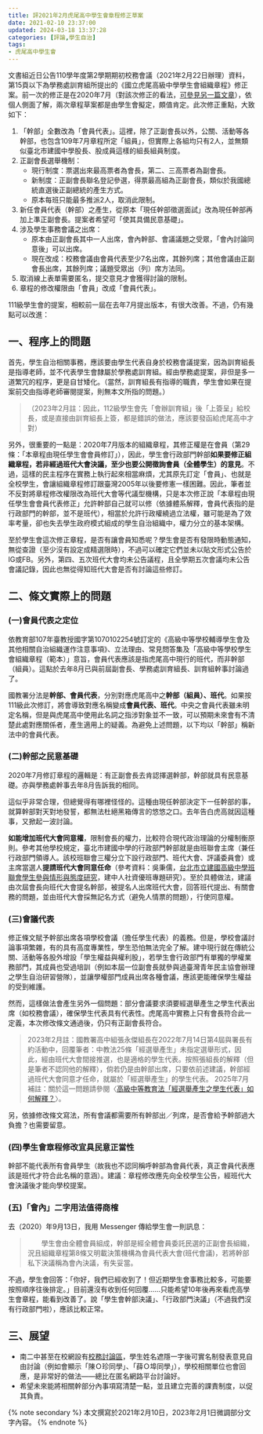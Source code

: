 ```yaml
---
title: 評2021年2月虎尾高中學生會章程修正草案
date: 2021-02-10 23:37:00
updated: 2024-03-18 13:37:28
categories: [評論,學生自治]
tags:
- 虎尾高中學生會
---
```

文書組近日公告110學年度第2學期期初校務會議（2021年2月22日辦理）資料，第15頁以下為學務處訓育組所提出的《國立虎尾高級中學學生會組織章程》修正案。前一次的修正是在2020年7月（對該次修正的看法，[可參見另一篇文章](/hwshsa-2020-july.html)），依個人側面了解，兩次章程草案都是由學生會擬定，頗值肯定。此次修正重點，大致如下：

1. 「幹部」全數改為「會員代表」。這裡，除了正副會長以外，公關、活動等各幹部，也包含109年7月章程所定「組員」，但實際上各組均只有2人，並無類似臺北市建國中學股長、股成員這樣的組長組員制度。
2. 正副會長選舉機制：
   - 現行制度：票選出來最高票者為會長，第二、三高票者為副會長。
   - 新制度：正副會長聯名登記參選，得票最高組為正副會長，類似於我國總統直選後正副總統的產生方式。
   - 原本每班只能最多推派2人，取消此限制。
3. 新任會員代表（幹部）之產生，從原本「現任幹部徵選面試」改為現任幹部再加上準正副會長。提案者希望可「使其具備民意基礎」。
4. 涉及學生事務會議之出席：
   - 原本由正副會長其中一人出席，會內幹部、會議議題之受眾，「會內討論同意後」可以出席。
   - 現在改成：校務會議由會員代表至少7名出席，其餘列席；其他會議由正副會長出席，其餘列席；議題受眾出（列）席方法同。
5. 取消線上表單需要匿名，提交意見才會獲得討論的限制。
6. 章程的修改權限由「會員」改成「會員代表」。

111級學生會的提案，相較前一屆在去年7月提出版本，有很大改善。不過，仍有幾點可以改進：

## 一、程序上的問題

首先，學生自治相關事務，應該要由學生代表自身於校務會議提案，因為訓育組長是指導老師，並不代表學生會隸屬於學務處訓育組。經由學務處提案，非但是多一道繁冗的程序，更是自甘矮化。（當然，訓育組長有指導的職責，學生會如果在提案前交由指導老師審閱提案，則無本文所指的問題。）

> （2023年2月註：因此，112級學生會先「會辦訓育組」後「上簽呈」給校長，或是直接由訓育組長上簽，都是錯誤的做法，應該要發函給虎尾高中才對）

另外，很重要的一點是：2020年7月版本的組織章程，其修正權是在會員（第29條：「本章程由現任學生會會員修訂」），因此，學生會行政部門幹部**如果要修正組織章程，若非經過班代大會決議，至少也要公開徵詢會員（全體學生）的意見**。不過，這樣的民主程序在實務上執行起來相當麻煩，尤其原先訂定「會員」、也就是全校學生，會讓組織章程修訂跟臺灣2005年以後要修憲一樣困難。因此，筆者並不反對將章程修改權限改為班代大會等代議型機構，只是本次修正說「本章程由現任學生會會員代表修正」允許幹部自己就可以修（依據體系解釋，會員代表指的是行政部門的幹部，並不是班代），相當於允許行政權繞過立法權，雖可能是為了效率考量，卻也失去學生政府模式組成的學生自治組織中，權力分立的基本架構。

至於學生會這次修正章程，是否有讓會員知悉呢？學生會是否有發限時動態通知，無從查證（至少沒有設定成精選限時），不過可以確定它們並未以貼文形式公告於IG或FB。另外，第四、五次班代大會均未公告議程，且全學期五次會議均未公告會議記錄，因此也無從得知班代大會是否有討論這些修訂。

## 二、條文實際上的問題

### (一)會員代表之定位

依教育部107年臺教授國字第1070102254號訂定的《高級中等學校輔導學生會及其他相關自治組織運作注意事項》、立法理由、常見問答集及「高級中等學校學生會組織章程（範本）」意旨，會員代表應該是指虎尾高中現行的班代，而非幹部（組員）。這點於去年8月已與前屆副會長、學務處訓育組長、訓育組幹事討論過了。

國教署分法是**幹部、會員代表**，分別對應虎尾高中之**幹部（組員）、班代**。如果按111級此次修訂，將會導致對應名稱變成**會員代表、班代**。中央之會員代表雖未明定名稱，但是與虎尾高中使用此名詞之指涉對象並不一致，可以預期未來會有不清楚此處對應關係者，產生適用上的疑義。為避免上述問題，以下均以「幹部」稱新法中的會員代表。

### (二)幹部之民意基礎

2020年7月修訂章程的邏輯是：有正副會長去肯認擇選幹部，幹部就具有民意基礎。亦與學務處幹事去年8月告訴我的相同。

這似乎非常合理，但總覺得有哪裡怪怪的。這種由現任幹部決定下一任幹部的事，就算幹部對天對地發誓，都無法杜絕黑箱傳言的悠悠之口。去年告白虎高就因這種事，又掀起一波討論。

**如能增加班代大會同意權**，限制會長的權力，比較符合現代政治理論的分權制衡原則。參考其他學校規定，臺北市建國中學的行政部門幹部就是由班聯會主席（兼任行政部門領導人。該校班聯會三權分立下設行政部門、班代大會、評議委員會）或主席當選人**提請班代大會同意任命**（參考資料：吳秉儒，[台北市立建國高級中學班聯會學生參與情形與態度研究](http://idv.sinica.edu.tw/hssbasic/hss2012/essay/CK04.pdf)，建中人社資優班專題研究）。至於具體做法，建議由次屆會長向班代大會提名幹部，被提名人出席班代大會，回答班代提出、有關會務的問題，並由班代大會採無記名方式（避免人情票的問題），行使同意權。

### (三)會議代表

修正條文賦予幹部出席各項學校會議（擔任學生代表）的義務。但是，學校會議討論事項繁雜，有的具有高度專業性，學生恐怕無法完全了解。建中現行就在傳統公關、活動等各股外增設「學生權益與權利股」，若學生會行政部門有單獨的學權業務部門，其成員也受過培訓（例如本屆一位副會長就參與過臺灣青年民主協會辦理之學生自治研習營隊），並讓學權部門成員出席各種會議，應該更能確保學生權益的受到維護。

然而，這樣做法會產生另外一個問題：部分會議要求須要經選舉產生之學生代表出席（如校務會議），確保學生代表具有代表性。虎尾高中實務上只有會長符合此一定義，本次修改條文通過後，仍只有正副會長符合。

> 2023年2月註：國教署高中組張永傑組長在2022年7月14日第4屆與署長有約活動中，回覆筆者：中教法25條「經選舉產生」未指定選舉形式，因此，經由班代大會間接推選，也是適格的學生代表。按照張組長的解釋（但是筆者不認同他的解釋），倘若仍是由幹部出席，只要依前述建議，幹部經過班代大會同意才任命，就屬於「經選舉產生」的學生代表。
>2025年7月補註：關於這一問題請參閱〈[高級中等教育法「經選舉產生之學生代表」如何解釋？](/elected-student-representatives.html)〉。

另，依據修改條文寫法，所有會議都需要所有幹部出／列席，是否會給予幹部過大負擔？也需要留意。

### (四)學生會章程修改宜具民意正當性

幹部不能代表所有會員學生（故我也不認同稱呼幹部為會員代表，真正會員代表應該是班代才符合此名稱的意涵）。建議：章程修改應先向全校學生公告，經班代大會決議後才能向學校提案。

### (五)「會內」二字用法值得商榷

去（2020）年9月13日，我用 Messenger 傳給學生會一則訊息：

> 　　學生會由全體會員組成，幹部是經全體會員委託民選的正副會長組織，況且組織章程第8條又明載決策機構為會員代表大會(班代會議)，若將幹部私下決議稱為會內決議，有失妥當。

不過，學生會回答：「你好，我們已經收到了！但近期學生會事務比較多，可能要按照順序往後排定。」目前還沒有收到任何回覆……只能希望10年後再來看虎高學生會章程，能看到改善了。說「學生會幹部決議」、「行政部門決議」（不過我們沒有行政部門啦），應該比較正常。

## 三、展望

* 南二中甚至在校網設有[校務討論區](http://www.tnssh.tn.edu.tw/talk_all.asp)，學生姓名遮隱一字後可實名制發表意見自由討論（例如會顯示「陳Ｏ珍同學」、「薛Ｏ埠同學」），學校相關單位也會回應，是非常好的做法——總比在匿名網路平台討論好。
* 希望未來能將相關幹部分內事項寫清楚一點，並且建立完善的課責制度，以促其負責。

{% note secondary %}
本文撰寫於2021年2月10日，2023年2月1日微調部分文字內容。
{% endnote %}
